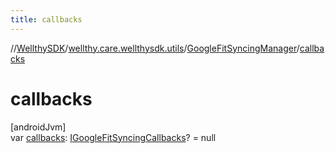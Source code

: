 ```yaml
---
title: callbacks
---
```

//[WellthySDK](../../../index.html)/[wellthy.care.wellthysdk.utils](../index.html)/[GoogleFitSyncingManager](index.html)/[callbacks](callbacks.html)



# callbacks



[androidJvm]\
var [callbacks](callbacks.html): [IGoogleFitSyncingCallbacks](../-i-google-fit-syncing-callbacks/index.html)? = null




